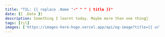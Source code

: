 ```yaml
---
title: "TIL: {{ replace .Name "-" " " | title }}"
date: {{ .Date }}
description: Something I learnt today. Maybe more than one thing👾
tags: [til]
images: ['https://images-here-hugo.vercel.app/api/og-image?title={{ urlquery (replace .Name "-" " " | title) }}']
---
```


